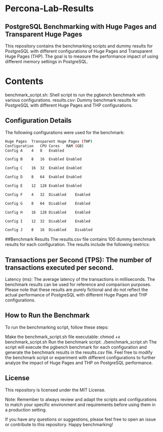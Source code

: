 # Percona-Lab-Results

## PostgreSQL Benchmarking with Huge Pages and Transparent Huge Pages
This repository contains the benchmarking scripts and dummy results for PostgreSQL with different configurations of Huge Pages and Transparent Huge Pages (THP). The goal is to measure the performance impact of using different memory settings in PostgreSQL.

# Contents
benchmark_script.sh: Shell script to run the pgbench benchmark with various configurations.
results.csv: Dummy benchmark results for PostgreSQL with different Huge Pages and THP configurations.


## Configuration Details
The following configurations were used for the benchmark:

```bash 
Huge Pages	Transparent Huge Pages (THP)
Configuration	CPU Cores	RAM (GB)	
Config A	4	8	Enabled	

Config B	8	16	Enabled	Enabled

Config C	16	32	Enabled	Enabled

Config D	8	64	Enabled	Enabled

Config E	12	128	Enabled	Enabled

Config F	4	32	Disabled	Enabled

Config G	8	64	Disabled	Enabled

Config H	16	128	Disabled	Enabled

Config I	12	32	Disabled	Enabled

Config J	8	16	Disabled	Disabled
```

##Benchmark Results
The results.csv file contains 100 dummy benchmark results for each configuration. The results include the following metrics:

## Transactions per Second (TPS): The number of transactions executed per second.
Latency (ms): The average latency of the transactions in milliseconds.
The benchmark results can be used for reference and comparison purposes. Please note that these results are purely fictional and do not reflect the actual performance of PostgreSQL with different Huge Pages and THP configurations.

## How to Run the Benchmark
To run the benchmarking script, follow these steps:

Make the benchmark_script.sh file executable: chmod +x benchmark_script.sh
Run the benchmark script: ./benchmark_script.sh
The script will execute the pgbench benchmark for each configuration and generate the benchmark results in the results.csv file.
Feel free to modify the benchmark script or experiment with different configurations to further analyze the impact of Huge Pages and THP on PostgreSQL performance.

## License
This repository is licensed under the MIT License.

Note: Remember to always review and adapt the scripts and configurations to match your specific environment and requirements before using them in a production setting.

If you have any questions or suggestions, please feel free to open an issue or contribute to this repository. Happy benchmarking!
